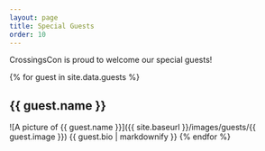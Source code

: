 ```yaml
---
layout: page
title: Special Guests
order: 10
---
```


CrossingsCon is proud to welcome our special guests!

{% for guest in site.data.guests %}
## {{ guest.name }}

![A picture of {{ guest.name }}]({{ site.baseurl }}/images/guests/{{ guest.image }})
{{ guest.bio | markdownify }}
{% endfor %}
